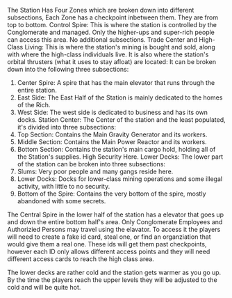 The Station Has Four Zones which are broken down into different subsections, Each Zone has a checkpoint inbetween them. They are from top to bottom.
Control Spire: This is where the station is controlled by the Conglomerate and managed. Only the higher-ups and super-rich people can access this area. No additional subsections.
Trade Center and High-Class Living: This is where the station's mining is bought and sold, along with where the high-class individuals live. It is also where the station's orbital thrusters (what it uses to stay afloat) are located: It can be broken down into the following three subsections:
  1. Center Spire: A spire that has the main elevator that runs through the entire station.
  2. East Side: The East Half of the Station is mainly dedicated to the homes of the Rich.
  3. West Side: The west side is dedicated to business and has its own docks.
Station Center: The Center of the station and the least populated, it's divided into three subsections:
  1. Top Section: Contains the Main Gravity Generator and its workers.
  2. Middle Section: Contains the Main Power Reactor and its workers.
  3. Bottom Section: Contains the station's main cargo hold, holding all of the Station's supplies. High Security Here.
Lower Decks: The lower part of the station can be broken into three subsections:
  1. Slums: Very poor people and many gangs reside here.
  2. Lower Docks: Docks for lower-class mining operations and some illegal activity, with little to no security.
  3. Bottom of the Spire: Contains the very bottom of the spire, mostly abandoned with some secrets.

The Central Spire in the lower half of the station has a elevator that goes up and down the entire bottom half's area. Only Conglomerate Employees and Authorizied Persons may travel using the elavator. To access it the players will need to create a fake id card, steal one, or find an organziation that would give them a real one. These ids will get them past checkpoints, however each ID only allows different access points and they will need different access cards to reach the high class area.

The lower decks are rather cold and the station gets warmer as you go up. By the time the players reach the upper levels they will be adjusted to the cold and will be quite hot.